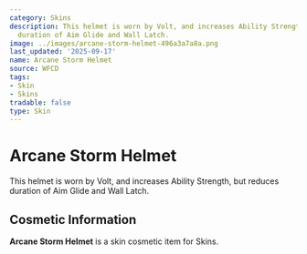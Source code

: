 ```yaml
---
category: Skins
description: This helmet is worn by Volt, and increases Ability Strength, but reduces
  duration of Aim Glide and Wall Latch.
image: ../images/arcane-storm-helmet-496a3a7a8a.png
last_updated: '2025-09-17'
name: Arcane Storm Helmet
source: WFCD
tags:
- Skin
- Skins
tradable: false
type: Skin
---
```


# Arcane Storm Helmet

This helmet is worn by Volt, and increases Ability Strength, but reduces duration of Aim Glide and Wall Latch.

## Cosmetic Information

**Arcane Storm Helmet** is a skin cosmetic item for Skins.

